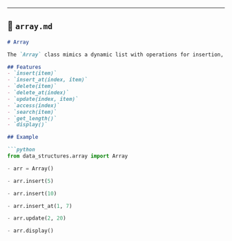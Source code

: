 
---

## 📄 `array.md`

```markdown
# Array

The `Array` class mimics a dynamic list with operations for insertion, deletion, access, and search.

## Features
- `insert(item)`
- `insert_at(index, item)`
- `delete(item)`
- `delete_at(index)`
- `update(index, item)`
- `access(index)`
- `search(item)`
- `get_length()`
- `display()`

## Example

```python
from data_structures.array import Array

- arr = Array()

- arr.insert(5)

- arr.insert(10)

- arr.insert_at(1, 7)

- arr.update(2, 20)

- arr.display()
